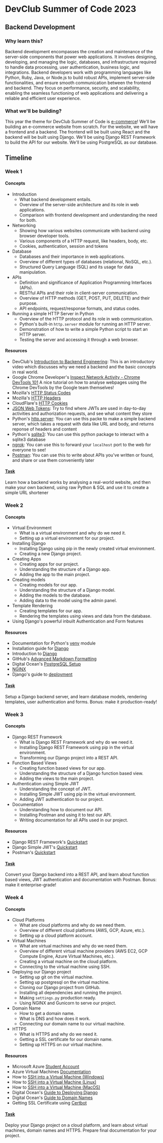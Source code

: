 # DevClub Summer of Code 2023

## Backend Development

### Why learn this?
Backend development encompasses the creation and maintenance of the server-side components that power web applications. It involves designing, developing, and managing the logic, databases, and infrastructure required to handle data processing, user authentication, business logic, and integrations. Backend developers work with programming languages like Python, Ruby, Java, or Node.js to build robust APIs, implement server-side functionalities, and ensure smooth communication between the frontend and backend. They focus on performance, security, and scalability, enabling the seamless functioning of web applications and delivering a reliable and efficient user experience.

### What we'll be building?
This year the theme for DevClub Summer of Code is [e-commerce](https://github.com/devclub-iitd/summer-of-code-2023#theme-and-project)! We'll be building an e-commerce website from scratch. For the website, we will have a frontend and a backend. The frontend will be built using React and the backend will be built using Django. We'll be using Django REST Framework to build the API for our website. We'll be using PostgreSQL as our database. 
##

## Timeline
### Week 1

#### Concepts
- Introduction
    - What backend development entails.
    - Overview of the server-side architecture and its role in web applications.
    - Comparison with frontend development and understanding the need for both.
- Networking
    - Showing how various websites communicate with backend using browser developer tools.
    - Various components of a HTTP request, like headers, body, etc.
    - Cookies, authentication, session and tokens
- Database
    - Databases and their importance in web applications.
    - Overview of different types of databases (relational, NoSQL, etc.).
    - Structured Query Language (SQL) and its usage for data manipulation.
- APIs
    - Definition and significance of Application Programming Interfaces (APIs).
    - RESTful APIs and their role in client-server communication.
    - Overview of HTTP methods (GET, POST, PUT, DELETE) and their purpose.
    - API endpoints, request/response formats, and status codes.
- Running a simple HTTP Server in Python
    - Overview of the HTTP protocol and its role in web communication.
    - Python's built-in `http.server` module for running an HTTP server.
    - Demonstration of how to write a simple Python script to start an HTTP server.
    - Testing the server and accessing it through a web browser.

#### Resources
- DevClub's [Introduction to Backend Engineering](https://www.youtube.com/watch?v=T4o1oxfz02w): This is an introductory video which discusses why we need a backend and the basic concepts in real world.
- Google Chrome Developer's [Inspect Network Activity - Chrome DevTools 101](https://www.youtube.com/watch?v=e1gAyQuIFQo) A nice tutorial on how to analyse webpages using the Chrome DevTools by the Google team themselves!
- Mozilla's [HTTP Status Codes](https://developer.mozilla.org/en-US/docs/Web/HTTP/Status)
- Mozilla's [HTTP Headers](https://developer.mozilla.org/en-US/docs/Web/HTTP/Headers)
- CloudFlare's [HTTP Cookies](https://www.cloudflare.com/en-gb/learning/privacy/what-are-cookies/)
- [JSON Web Tokens](https://jwt.io/): Try to find where JWTs are used in day-to-day activities and authorization requests, and see what content they store
- Python's [http.server](https://docs.python.org/3/library/http.server.html): You can use this packe to make a simple backend server, which takes a request with data like URL and body, and returns reponse of headers and content
- Python's [sqlite3](https://docs.python.org/3/library/sqlite3.html): You can use this python package to interact with a sqlite3 database
- [ngrok](https://ngrok.com/): You can use this to forward your `localhost` port to the web for everyone to see!
- [Postman](https://www.postman.com/): You can use this to write about APIs you've written or found, and share or use them conveniently later

#### [Task](week1) 
Learn how a backend works by analysing a real-world website, and then make your own backend, using raw Python & SQL and use it to create a simple URL shortener

### Week 2
#### Concepts
- Virtual Environment
    - What is a virtual environment and why do we need it.
    - Setting up a virtual environment for our project.
- Installing Django
    - Installing Django using pip in the newly created virtual environment.
    - Creating a new Django project.
- Creating Apps
    - Creating apps for our project.
    - Understanding the structure of a Django app.
    - Adding the app to the main project.
- Creating models
    - Creating models for our app.
    - Understanding the structure of a Django model.
    - Adding the models to the database.
    - Adding data to the model using the admin panel.
- Template Rendering
    - Creating templates for our app.
    - Rendering the templates using views and data from the database.
- Using Django's powerful inbuilt Authentication and Form features

#### Resources
- Documentation for Python's [venv](https://docs.python.org/3/library/venv.html) module
- Installation guide for [Django](https://docs.djangoproject.com/en/4.2/topics/install/)
- Introduction to [Django](https://www.youtube.com/watch?v=rHux0gMZ3Eg)
- GitHub's [Advanced Markdown Formatting](https://docs.github.com/en/get-started/writing-on-github/working-with-advanced-formatting/creating-diagrams#creating-mermaid-diagrams)
- Digital Ocean's [PostgreSQL Setup](https://www.digitalocean.com/community/tutorials/how-to-install-and-use-postgresql-on-ubuntu-22-04)
- [NGINX](https://nginx.org/en/)
- Django's guide to [deployment](https://docs.djangoproject.com/en/4.2/howto/deployment/)

#### [Task](week2)
Setup a Django backend server, and learn database models, rendering templates, user authentication and forms. Bonus: make it production-ready!

### Week 3
#### Concepts
- Django REST Framework
    - What is Django REST Framework and why do we need it.
    - Installing Django REST Framework using pip in the virtual environment.
    - Transforming our Django project into a REST API.
- Function Based Views
    - Creating function based views for our app.
    - Understanding the structure of a Django function based view.
    - Adding the views to the main project.
- Authentication using Simple JWT
    - Understanding the concept of JWT.
    - Installing Simple JWT using pip in the virtual environment.
    - Adding JWT authentication to our project.
- Documentation
    - Understanding how to document our API.
    - Installing Postman and using it to test our API.
    - Writing documentation for all APIs used in our project.


#### Resources
- Django REST Framework's [Quickstart](https://www.django-rest-framework.org/tutorial/quickstart/)
- Django Simple JWT's [Quickstart](https://django-rest-framework-simplejwt.readthedocs.io/en/latest/getting_started.html)
- Postman's [Quickstart](https://learning.postman.com/docs/getting-started/introduction/)

#### [Task](week3)

Convert your Django backend into a REST API, and learn about function based views, JWT authentication and documentation with Postman. Bonus: make it enterprise-grade!

### Week 4
#### Concepts
- Cloud Platforms
    - What are cloud platforms and why do we need them.
    - Overview of different cloud platforms (AWS, GCP, Azure, etc.).
    - Setting up a cloud platform account.
- Virtual Machines
    - What are virtual machines and why do we need them.
    - Overview of different virtual machine providers (AWS EC2, GCP Compute Engine, Azure Virtual Machines, etc.).
    - Creating a virtual machine on the cloud platform.
    - Connecting to the virtual machine using SSH.
- Deploying our Django project
    - Setting up git on the virtual machine.
    - Setting up postgresql on the virtual machine.
    - Cloning our Django project from GitHub.
    - Installing all dependencies and running the project.
    - Making `settings.py` production ready.
    - Using NGINX and Gunicorn to serve our project.
- Domain Name
    - How to get a domain name.
    - What is DNS and how does it work.
    - Connecting our domain name to our virtual machine.
- HTTPS
    - What is HTTPS and why do we need it.
    - Getting a SSL certificate for our domain name.
    - Setting up HTTPS on our virtual machine.

#### Resources
- Microsoft Azure [Student Account](https://azure.microsoft.com/en-in/free/students/)
- Azure Virtual Machines [Documentation](https://docs.microsoft.com/en-us/azure/virtual-machines/)
- How to [SSH into a Virtual Machine (Windows)](https://docs.microsoft.com/en-us/azure/virtual-machines/linux/ssh-from-windows)
- How to [SSH into a Virtual Machine (Linux)](https://docs.microsoft.com/en-us/azure/virtual-machines/linux/ssh-from-linux)
- How to [SSH into a Virtual Machine (MacOS)](https://docs.microsoft.com/en-us/azure/virtual-machines/linux/ssh-from-macos)
- Digital Ocean's [Guide to Deploying Django](https://www.digitalocean.com/community/tutorials/how-to-set-up-django-with-postgres-nginx-and-gunicorn-on-ubuntu-22-04)
- Digital Ocean's [Guide to Domain Names](https://www.digitalocean.com/community/tutorials/an-introduction-to-dns-terminology-components-and-concepts)
- Getting SSL Certificate using [Certbot](https://www.digitalocean.com/community/tutorials/how-to-secure-nginx-with-let-s-encrypt-on-ubuntu-20-04)


#### [Task](week4)

Deploy your Django project on a cloud platform, and learn about virtual machines, domain names and HTTPS. Prepare final documentation for your project.
